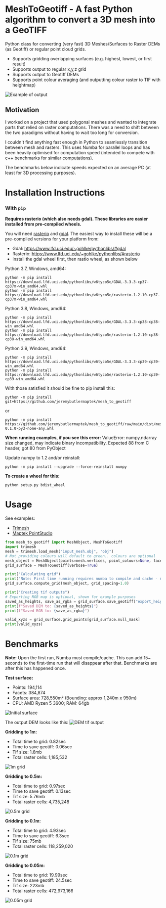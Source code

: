 # MeshToGeotiff - A fast Python algorithm to convert a 3D mesh into a GeoTIFF
Python class for converting (very fast) 3D Meshes/Surfaces to Raster DEMs (as Geotiff) or regular point cloud grids.
- Supports gridding overlapping surfaces (e.g. highest, lowest, or first result)
- Supports output to regular x,y,z grid
- Supports output to Geotiff DEMs
- Supports point colour averaging (and outputting colour raster to TIF with heightmap)

![Example of output](/img/example.jpg "Example of output, combining multiple meshes")

## Motivation
I worked on a project that used polygonal meshes and wanted to integrate parts that relied on raster computations.
There was a need to shift between the two paradigms without having to wait too long for conversion.

I couldn't find anything fast enough in Python to seamlessly transition between mesh and rasters.
This uses Numba for parallel loops and has been heavily optimised for computation speed (intended to compete with c++ benchmarks for similar computations).

The benchmarks below indicate speeds expected on an average PC (at least for 3D processing purposes).

# Installation Instructions
### With `pip`
**Requires rasterio (which also needs gdal). These libraries are easier installed from pre-compiled wheels.**

You will need [rasterio](https://github.com/rasterio/rasterio) and [gdal](https://github.com/OSGeo/gdal).
The easiest way to install these will be a pre-compiled versions for your platform from:
 - Gdal: https://www.lfd.uci.edu/~gohlke/pythonlibs/#gdal
 - Rasterio: https://www.lfd.uci.edu/~gohlke/pythonlibs/#rasterio
 - Install the gdal wheel first, then rastio wheel, as shown below
 
Python 3.7, Windows, amd64:
```
python -m pip install https://download.lfd.uci.edu/pythonlibs/w6tyco5e/GDAL-3.3.3-cp37-cp37m-win_amd64.whl
python -m pip install https://download.lfd.uci.edu/pythonlibs/w6tyco5e/rasterio-1.2.10-cp37-cp37m-win_amd64.whl
```

Python 3.8, Windows, amd64:
```
python -m pip install https://download.lfd.uci.edu/pythonlibs/w6tyco5e/GDAL-3.3.3-cp38-cp38-win_amd64.whl
python -m pip install https://download.lfd.uci.edu/pythonlibs/w6tyco5e/rasterio-1.2.10-cp38-cp38-win_amd64.whl
```

Python 3.9, Windows, amd64:
```
python -m pip install https://download.lfd.uci.edu/pythonlibs/w6tyco5e/GDAL-3.3.3-cp39-cp39-win_amd64.whl
python -m pip install https://download.lfd.uci.edu/pythonlibs/w6tyco5e/rasterio-1.2.10-cp39-cp39-win_amd64.whl
```

With those satisfied it should be fine to pip install this:
```
python -m pip install git+https://github.com/jeremybutlermaptek/mesh_to_geotiff
```
or
```
python -m pip install https://github.com/jeremybutlermaptek/mesh_to_geotiff/raw/main/dist/mesh_to_geotiff-0.1.0-py3-none-any.whl
```

**When running examples, if you see this error:**
ValueError: numpy.ndarray size changed, may indicate binary incompatibility. Expected 88 from C header, got 80 from PyObject

Update numpy to 1.2 and/or reinstall:
```
python -m pip install --upgrade --force-reinstall numpy
```

**To create a wheel for this:**
```
python setup.py bdist_wheel
```

# Usage
See examples:
 - [Trimesh](/examples/trimesh_example.py)
 - [Maptek PointStudio](/examples/maptek_pointstudio_example.py)

```python
from mesh_to_geotiff import MeshObject, MeshToGeotiff
import trimesh
mesh = trimesh.load_mesh("input_mesh.obj", "obj")
# Not providing colours will default to green.. colours are optional
mesh_object = MeshObject(points=mesh.vertices, point_colours=None, facets=mesh.faces)
grid_surface = MeshToGeotiff(verbose=True)

print("Calculating grid")
print("Note: First time running requires numba to compile and cache - may add 15sec overhead once")
grid_surface.compute_grid(mesh_object, grid_spacing=1.0)

print("Creating tif outputs")
# Exporting RGB map is optional, shown for example purposes
saved_as_heights, save_as_rgba = grid_surface.save_geotiff("export_heightmap.tif", "export_rgbmap.tif")
print(f"Saved DEM to: {saved_as_heights}")
print(f"Saved RGB to: {save_as_rgba}")

valid_xyzs = grid_surface.grid_points[grid_surface.null_mask]
print(valid_xyzs)

```

# Benchmarks
**Note:** Upon the first run, Numba must compile/cache. This can add 15~ seconds to the first-time run that will disappear after that.
Benchmarks are after this has happened once.

**Test surface:**
 - Points: 194,114
 - Facets: 384,874
 - Surface area: 728,550m² (Bounding: approx 1,240m x 950m)
 - CPU: AMD Ryzen 5 3600; RAM: 64gb
 
![Initial surface](/img/initial_suface.png "The initial surface")

The output DEM looks like this:
![DEM tif output](/img/dem.png "The DEM tif output (looks the same at this zoom level regardless of density)")

**Gridding to 1m:**
 - Total time to grid: 0.82sec
 - Time to save geotiff: 0.06sec
 - Tif size: 1.6mb
 - Total raster cells: 1,185,532 

![1m grid](/img/1m_grid.png "1m grid")

**Gridding to 0.5m:**
 - Total time to grid: 0.97sec
 - Time to save geotiff: 0.13sec
 - Tif size: 5.76mb
 - Total raster cells: 4,735,248

![0.5m grid](/img/0.5m_grid.png "0.5m grid")

**Gridding to 0.1m:**
 - Total time to grid: 4.93sec
 - Time to save geotiff: 6.3sec
 - Tif size: 75mb
 - Total raster cells: 118,259,020

![0.1m grid](/img/0.1m_grid.png "0.1m grid")

**Gridding to 0.05m:**
 - Total time to grid: 19.99sec
 - Time to save geotiff: 24.5sec
 - Tif size: 223mb
 - Total raster cells: 472,973,166

![0.05m grid](/img/0.05m_grid.png "0.05m grid")
